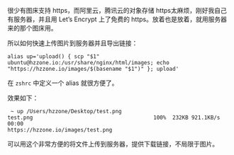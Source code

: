 很少有图床支持 https，而阿里云，腾讯云的对象存储 https太麻烦，刚好我自己有服务器，并且用 Let’s Encrypt 上了免费的 https。放着也是放着，就用服务器来的那个图床用。

所以如何快速上传图片到服务器并且导出链接：

```shell
alias up='upload() { scp "$1" ubuntu@hzzone.io:/usr/share/nginx/html/images; echo "https://hzzone.io/images/$(basename "$1")" }; upload'
```

在 `zshrc` 中定义一个 alias 就很方便了。

效果如下：

```
 ~ up /Users/hzzone/Desktop/test.png
test.png                                      100%  232KB 921.1KB/s   00:00
https://hzzone.io/images/test.png
```

可以用这个非常方便的将文件上传到服务器，提供下载链接，不局限于图片。